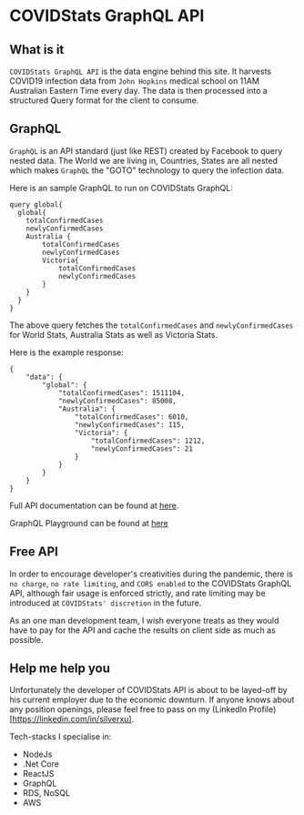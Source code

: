 # COVIDStats GraphQL API

## What is it

`COVIDStats GraphQL API` is the data engine behind this site. It harvests COVID19 infection data from `John Hopkins` medical school on 11AM Australian Eastern Time every day. The data is then processed into a structured Query format for the client to consume.

## GraphQL

`GraphQL` is an API standard (just like REST) created by Facebook to query nested data. The World we are living in, Countries, States are all nested which makes `GraphQL` the "GOTO" technology to query the infection data.

Here is an sample GraphQL to run on COVIDStats GraphQL:

```
query global{
  global{
    totalConfirmedCases
    newlyConfirmedCases
    Australia {
        totalConfirmedCases
        newlyConfirmedCases
        Victoria{
            totalConfirmedCases
            newlyConfirmedCases
        }
    }
  }
}
```

The above query fetches the `totalConfirmedCases` and `newlyConfirmedCases` for World Stats, Australia Stats as well as Victoria Stats.

Here is the example response:

```
{
    "data": {
        "global": {
            "totalConfirmedCases": 1511104,
            "newlyConfirmedCases": 85008,
            "Australia": {
                "totalConfirmedCases": 6010,
                "newlyConfirmedCases": 115,
                "Victoria": {
                    "totalConfirmedCases": 1212,
                    "newlyConfirmedCases": 21
                }
            }
        }
    }
}
```

Full API documentation can be found at [here](http://docs.covidstats.com.au).

GraphQL Playground can be found at [here](https://api.covidstats.com.au/graphql)

## Free API

In order to encourage developer's creativities during the pandemic, there is `no charge`, `no rate limiting`, and `CORS enabled` to the COVIDStats GraphQL API, although fair usage is enforced strictly, and rate limiting may be introduced at `COVIDStats' discretion` in the future.

As an one man development team, I wish everyone treats as they would have to pay for the API and cache the results on client side as much as possible.

## Help me help you

Unfortunately the developer of COVIDStats API is about to be layed-off by his current employer due to the economic downturn. If anyone knows about any position openings, please feel free to pass on my (LinkedIn Profile)[https://linkedin.com/in/silverxu].

Tech-stacks I specialise in:

- NodeJs
- .Net Core
- ReactJS
- GraphQL
- RDS, NoSQL
- AWS
